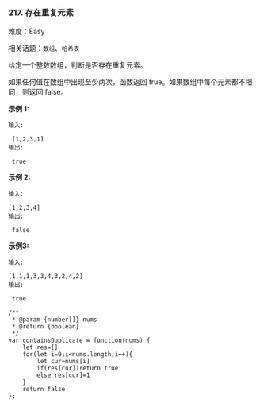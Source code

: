 ### 217. 存在重复元素

难度：Easy

相关话题：`数组`、`哈希表`

给定一个整数数组，判断是否存在重复元素。



如果任何值在数组中出现至少两次，函数返回 true。如果数组中每个元素都不相同，则返回 false。



**示例 1:** 



```
输入:

 [1,2,3,1]
输出:

 true
```


**示例 2:** 



```
输入:

[1,2,3,4]
输出:

 false
```


**示例3:** 



```
输入:

[1,1,1,3,3,4,3,2,4,2]
输出:

 true
```

```
/**
 * @param {number[]} nums
 * @return {boolean}
 */
var containsDuplicate = function(nums) {
    let res=[]
    for(let i=0;i<nums.length;i++){
        let cur=nums[i]
        if(res[cur])return true
        else res[cur]=1
    }
    return false
};
```

